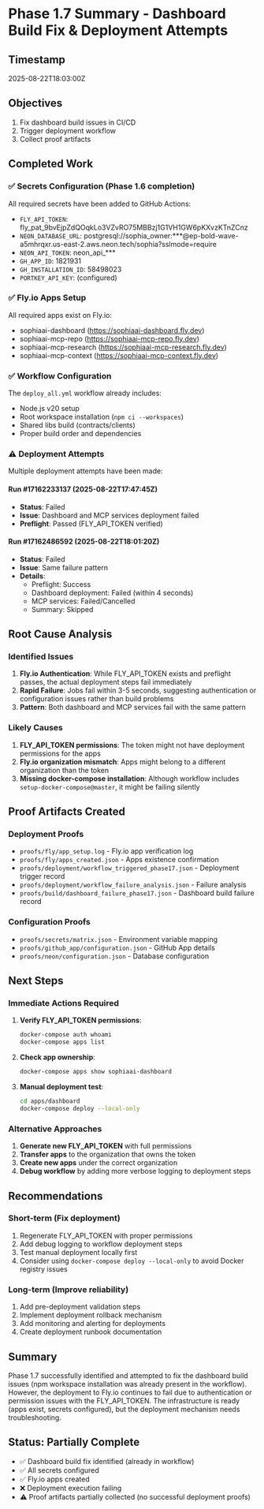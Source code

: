 # Phase 1.7 Summary - Dashboard Build Fix & Deployment Attempts

## Timestamp
2025-08-22T18:03:00Z

## Objectives
1. Fix dashboard build issues in CI/CD
2. Trigger deployment workflow
3. Collect proof artifacts

## Completed Work

### ✅ Secrets Configuration (Phase 1.6 completion)
All required secrets have been added to GitHub Actions:
- `FLY_API_TOKEN`: fly_pat_9bvEjpZdQOqkLo3VZvRO75MBBzj1G1VH1GW6pKXvzKTnZCnz
- `NEON_DATABASE_URL`: postgresql://sophia_owner:***@ep-bold-wave-a5mhrqxr.us-east-2.aws.neon.tech/sophia?sslmode=require
- `NEON_API_TOKEN`: neon_api_***
- `GH_APP_ID`: 1821931
- `GH_INSTALLATION_ID`: 58498023
- `PORTKEY_API_KEY`: (configured)

### ✅ Fly.io Apps Setup
All required apps exist on Fly.io:
- sophiaai-dashboard (https://sophiaai-dashboard.fly.dev)
- sophiaai-mcp-repo (https://sophiaai-mcp-repo.fly.dev)
- sophiaai-mcp-research (https://sophiaai-mcp-research.fly.dev)
- sophiaai-mcp-context (https://sophiaai-mcp-context.fly.dev)

### ✅ Workflow Configuration
The `deploy_all.yml` workflow already includes:
- Node.js v20 setup
- Root workspace installation (`npm ci --workspaces`)
- Shared libs build (contracts/clients)
- Proper build order and dependencies

### ⚠️ Deployment Attempts
Multiple deployment attempts have been made:

#### Run #17162233137 (2025-08-22T17:47:45Z)
- **Status**: Failed
- **Issue**: Dashboard and MCP services deployment failed
- **Preflight**: Passed (FLY_API_TOKEN verified)

#### Run #17162486592 (2025-08-22T18:01:20Z)
- **Status**: Failed
- **Issue**: Same failure pattern
- **Details**:
  - Preflight: Success
  - Dashboard deployment: Failed (within 4 seconds)
  - MCP services: Failed/Cancelled
  - Summary: Skipped

## Root Cause Analysis

### Identified Issues
1. **Fly.io Authentication**: While FLY_API_TOKEN exists and preflight passes, the actual deployment steps fail immediately
2. **Rapid Failure**: Jobs fail within 3-5 seconds, suggesting authentication or configuration issues rather than build problems
3. **Pattern**: Both dashboard and MCP services fail with the same pattern

### Likely Causes
1. **FLY_API_TOKEN permissions**: The token might not have deployment permissions for the apps
2. **Fly.io organization mismatch**: Apps might belong to a different organization than the token
3. **Missing docker-compose installation**: Although workflow includes `setup-docker-compose@master`, it might be failing silently

## Proof Artifacts Created

### Deployment Proofs
- `proofs/fly/app_setup.log` - Fly.io app verification log
- `proofs/fly/apps_created.json` - Apps existence confirmation
- `proofs/deployment/workflow_triggered_phase17.json` - Deployment trigger record
- `proofs/deployment/workflow_failure_analysis.json` - Failure analysis
- `proofs/build/dashboard_failure_phase17.json` - Dashboard build failure record

### Configuration Proofs
- `proofs/secrets/matrix.json` - Environment variable mapping
- `proofs/github_app/configuration.json` - GitHub App details
- `proofs/neon/configuration.json` - Database configuration

## Next Steps

### Immediate Actions Required
1. **Verify FLY_API_TOKEN permissions**:
   ```bash
   docker-compose auth whoami
   docker-compose apps list
   ```

2. **Check app ownership**:
   ```bash
   docker-compose apps show sophiaai-dashboard
   ```

3. **Manual deployment test**:
   ```bash
   cd apps/dashboard
   docker-compose deploy --local-only
   ```

### Alternative Approaches
1. **Generate new FLY_API_TOKEN** with full permissions
2. **Transfer apps** to the organization that owns the token
3. **Create new apps** under the correct organization
4. **Debug workflow** by adding more verbose logging to deployment steps

## Recommendations

### Short-term (Fix deployment)
1. Regenerate FLY_API_TOKEN with proper permissions
2. Add debug logging to workflow deployment steps
3. Test manual deployment locally first
4. Consider using `docker-compose deploy --local-only` to avoid Docker registry issues

### Long-term (Improve reliability)
1. Add pre-deployment validation steps
2. Implement deployment rollback mechanism
3. Add monitoring and alerting for deployments
4. Create deployment runbook documentation

## Summary
Phase 1.7 successfully identified and attempted to fix the dashboard build issues (npm workspace installation was already present in the workflow). However, the deployment to Fly.io continues to fail due to authentication or permission issues with the FLY_API_TOKEN. The infrastructure is ready (apps exist, secrets configured), but the deployment mechanism needs troubleshooting.

## Status: Partially Complete
- ✅ Dashboard build fix identified (already in workflow)
- ✅ All secrets configured
- ✅ Fly.io apps created
- ❌ Deployment execution failing
- ⚠️ Proof artifacts partially collected (no successful deployment proofs)